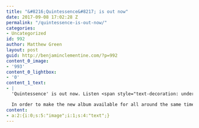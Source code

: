 ```yaml
---
title: "&#8216;Quintessence&#8217; is out now"
date: 2017-09-08 17:02:28 Z
permalink: "/quintessence-is-out-now/"
categories:
- Uncategorized
id: 992
author: Matthew Green
layout: post
guid: http://benjaminclementine.com/?p=992
content_0_image:
- '993'
content_0_lightbox:
- '0'
content_1_text:
- |
  'Quintessence' is out now. Listen <span style="text-decoration: underline;"><a href="https://benjaminclementine.lnk.to/Quintessence">HERE</a></span>.

  In order to make the new album available for all around the same time, 'I Tell A Fly' will now be released globally on September 29th (October 2nd in the US). Pre-order <span style="text-decoration: underline;"><a href="https://benjaminclementine.lnk.to/ITellAFlyAlbum">HERE</a></span>.
content:
- a:2:{i:0;s:5:"image";i:1;s:4:"text";}
---
```


